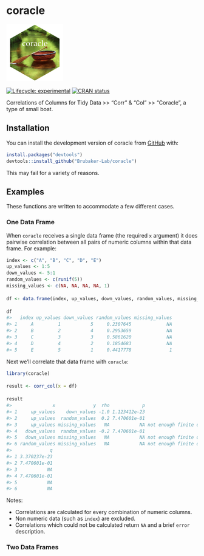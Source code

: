 
<!-- README.md is generated from README.Rmd. Please edit that file -->

# coracle

<img src="man/figures/coracle_hex.png" width="150" />

<!-- badges: start -->

[![Lifecycle:
experimental](https://img.shields.io/badge/lifecycle-experimental-orange.svg)](https://lifecycle.r-lib.org/articles/stages.html#experimental)
[![CRAN
status](https://www.r-pkg.org/badges/version/coracle)](https://CRAN.R-project.org/package=coracle)

<!-- badges: end -->

Correlations of Columns for Tidy Data \>\> “Corr” & “Col” \>\>
“Coracle”, a type of small boat.

## Installation

You can install the development version of coracle from
[GitHub](https://github.com/) with:

``` r
install.packages("devtools")
devtools::install_github("Brubaker-Lab/coracle")
```

This may fail for a variety of reasons.

## Examples

These functions are written to accommodate a few different cases.

### One Data Frame

When `coracle` receives a single data frame (the required `x` argument)
it does pairwise correlation between all pairs of numeric columns within
that data frame. For example:

``` r
index <- c("A", "B", "C", "D", "E")
up_values <- 1:5
down_values <- 5:1
random_values <- c(runif(5))
missing_values <- c(NA, NA, NA, NA, 1)

df <- data.frame(index, up_values, down_values, random_values, missing_values)

df
#>   index up_values down_values random_values missing_values
#> 1     A         1           5     0.2307645             NA
#> 2     B         2           4     0.2953659             NA
#> 3     C         3           3     0.5861620             NA
#> 4     D         4           2     0.1854683             NA
#> 5     E         5           1     0.4417778              1
```

Next we’ll correlate that data frame with `coracle`:

``` r
library(coracle)

result <- corr_col(x = df)

result
#>               x              y  rho            p                          error
#> 1     up_values    down_values -1.0 1.123412e-23                           <NA>
#> 2     up_values  random_values  0.2 7.470601e-01                           <NA>
#> 3     up_values missing_values   NA           NA not enough finite observations
#> 4   down_values  random_values -0.2 7.470601e-01                           <NA>
#> 5   down_values missing_values   NA           NA not enough finite observations
#> 6 random_values missing_values   NA           NA not enough finite observations
#>              q
#> 1 3.370237e-23
#> 2 7.470601e-01
#> 3           NA
#> 4 7.470601e-01
#> 5           NA
#> 6           NA
```

Notes:

- Correlations are calculated for every combination of numeric columns.
- Non numeric data (such as `index`) are excluded.
- Correlations which could not be calculated return `NA` and a brief
  `error` description.

### Two Data Frames
